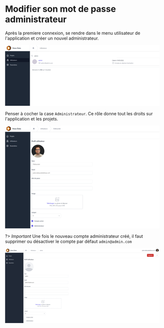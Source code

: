 # Modifier son mot de passe administrateur

Après la premiere connexion, se rendre dans le menu utilisateur de l'application et créer un nouvel administrateur.

![utilisateurs](./_media/changeMotDePasse.png)

Penser à cocher la case ```Administrateur```. Ce rôle donne tout les droits sur l'application et les projets.

![fomulaire utilisateur](./_media/formulaireUtilisateur.png)

?> _Important_ Une fois le nouveau compte administrateur créé, il faut supprimer ou désactiver le compte par défaut ```admin@admin.com```

![desactiver compte](./_media/desactiverAdmin.png)